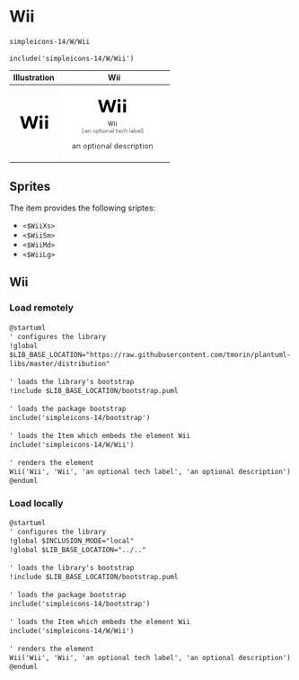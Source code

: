 # Wii


```text
simpleicons-14/W/Wii
```

```text
include('simpleicons-14/W/Wii')
```



| Illustration | Wii |
| :---: | :---: |
| ![illustration for Illustration](../../simpleicons-14/W/Wii.png) | ![illustration for Wii](../../simpleicons-14/W/Wii.Local.png) |



## Sprites
The item provides the following sriptes:

- `<$WiiXs>`
- `<$WiiSm>`
- `<$WiiMd>`
- `<$WiiLg>`





## Wii

### Load remotely
```plantuml
@startuml
' configures the library
!global $LIB_BASE_LOCATION="https://raw.githubusercontent.com/tmorin/plantuml-libs/master/distribution"

' loads the library's bootstrap
!include $LIB_BASE_LOCATION/bootstrap.puml

' loads the package bootstrap
include('simpleicons-14/bootstrap')

' loads the Item which embeds the element Wii
include('simpleicons-14/W/Wii')

' renders the element
Wii('Wii', 'Wii', 'an optional tech label', 'an optional description')
@enduml
```

### Load locally
```plantuml
@startuml
' configures the library
!global $INCLUSION_MODE="local"
!global $LIB_BASE_LOCATION="../.."

' loads the library's bootstrap
!include $LIB_BASE_LOCATION/bootstrap.puml

' loads the package bootstrap
include('simpleicons-14/bootstrap')

' loads the Item which embeds the element Wii
include('simpleicons-14/W/Wii')

' renders the element
Wii('Wii', 'Wii', 'an optional tech label', 'an optional description')
@enduml
```

